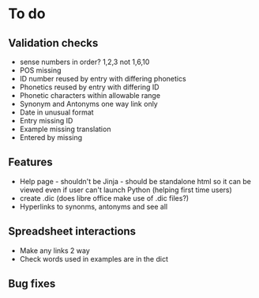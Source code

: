 # To do

## Validation checks
- sense numbers in order? 1,2,3 not 1,6,10
- POS missing
- ID number reused by entry with differing phonetics
- Phonetics reused by entry with differing ID
- Phonetic characters within allowable range
- Synonym and Antonyms one way link only
- Date in unusual format
- Entry missing ID
- Example missing translation
- Entered by missing

## Features
- Help page - shouldn't be Jinja - should be standalone html so it can be 
viewed even if user can't launch Python (helping first time users)
- create .dic (does libre office make use of .dic files?)
- Hyperlinks to synonms, antonyms and see all

## Spreadsheet interactions
- Make any links 2 way
- Check words used in examples are in the dict

## Bug fixes


